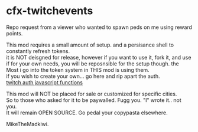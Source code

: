# cfx-twitchevents
Repo request from a viewer who wanted to spawn peds on me using reward points.  
  
This mod requires a small amount of setup. and a persisance shell to constantly refresh tokens.  
it is NOT deisgned for release, however if you want to use it, fork it, and use if for your own needs, 
you will be reposnsible for the setup though. the Most i go into the token system in THIS mod is using them.  
if you wish to create your own... go here and rip apart the auth.  
[twitch auth javascript functions](https://github.com/mikethemadkiwi/bawt/blob/master/mk_twitchauth.js)  
  
This mod will NOT be placed for sale or customized for specific cities.  
So to those who asked for it to be paywalled. Fugg you. "I" wrote it.. not you.  
It will remain OPEN SOURCE. Go pedal your copypasta elsewhere.  
  
MikeTheMadkiwi.